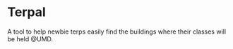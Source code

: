 # Terpal
A tool to help newbie terps easily find the buildings where their classes will be held @UMD.
